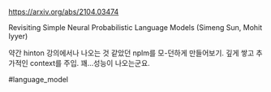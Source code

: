 https://arxiv.org/abs/2104.03474

Revisiting Simple Neural Probabilistic Language Models (Simeng Sun, Mohit Iyyer)

약간 hinton 강의에서나 나오는 것 같았던 nplm를 모-던하게 만들어보기. 깊게 쌓고 추가적인 context를 주입. 꽤...성능이 나오는군요.

#language_model 